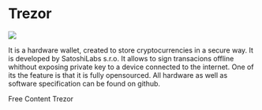 # Trezor
![](https://trezor.io/static/images/trezor-logo-black.png)

It is a hardware wallet, created to store cryptocurrencies in a secure way. It is developed by SatoshiLabs s.r.o.
It allows to sign transacions offline whithout exposing private key to a device connected to the internet.
One of its the feature is that it is fully opensourced. All hardware as well as software specification can be found on github. 

<ResourceGroupTitle>Free Content</ResourceGroupTitle>
<BadgeLink badgeText='Read' colorScheme='yellow' href='https://trezor.io/'>Trezor</BadgeLink>